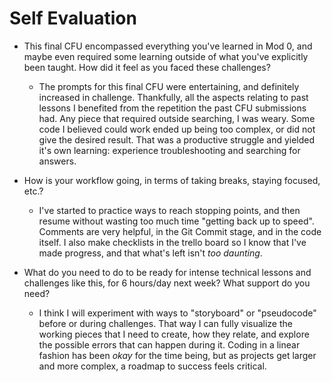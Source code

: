 # Self Evaluation

- This final CFU encompassed everything you've learned in Mod 0, and maybe even required some learning outside of what you've explicitly been taught. How did it feel as you faced these challenges?
  - The prompts for this final CFU were entertaining, and definitely increased in challenge. Thankfully, all the aspects relating to past lessons I benefited from the repetition the past CFU submissions had. Any piece that required outside searching, I was weary. Some code I believed could work ended up being too complex, or did not give the desired result. That was a productive struggle and yielded it's own learning: experience troubleshooting and searching for answers.

- How is your workflow going, in terms of taking breaks, staying focused, etc.?
  - I've started to practice ways to reach stopping points, and then resume without wasting too much time "getting back up to speed". Comments are very helpful, in the Git Commit stage, and in the code itself. I also make checklists in the trello board so I know that I've made progress, and that what's left isn't _too daunting_.

- What do you need to do to be ready for intense technical lessons and challenges like this, for 6 hours/day next week? What support do you need?
  - I think I will experiment with ways to "storyboard" or "pseudocode" before or during challenges. That way I can fully visualize the working pieces that I need to create, how they relate, and explore the possible errors that can happen during it. Coding in a linear fashion has been _okay_ for the time being, but as projects get larger and more complex, a roadmap to success feels critical.
